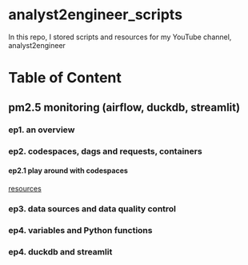 # analyst2engineer_scripts
In this repo, I stored scripts and resources for my YouTube channel, analyst2engineer

# Table of Content
## pm2.5 monitoring (airflow, duckdb, streamlit)
### ep1. an overview
### ep2. codespaces, dags and requests, containers
#### ep2.1 play around with codespaces 
[resources](!https://github.com/xiangivyli/analyst2engineer_scripts/blob/main/pm25_ep2.1_codespaces.md)

### ep3. data sources and data quality control
### ep4. variables and Python functions
### ep4. duckdb and streamlit

